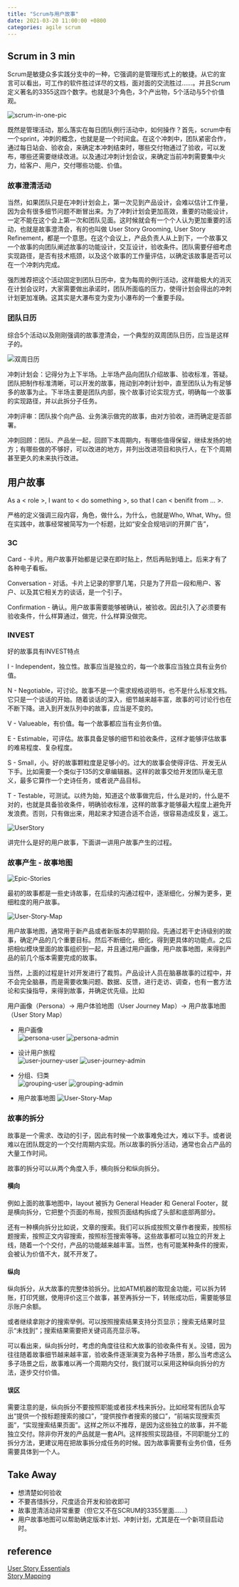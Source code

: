 ```yaml
---
title: "Scrum与用户故事"
date: 2021-03-20 11:00:00 +0800
categories: agile scrum
---
```

## Scrum in 3 min

Scrum是敏捷众多实践分支中的一种，它强调的是管理形式上的敏捷。从它的宣言可以看出，可工作的软件胜过详尽的文档，面对面的交流胜过……。并且Scrum定义著名的3355这四个数字。也就是3个角色，3个产出物，5个活动与5个价值观。

![scrum-in-one-pic](https://user-images.githubusercontent.com/1076902/111857719-693dd580-896e-11eb-9340-8e6ca059fd44.png)

既然是管理活动，那么落实在每日团队例行活动中，如何操作？首先，scrum中有一个sprint，冲刺的概念，也就是是一个时间盒。在这个冲刺中，团队紧密合作，通过每日站会、验收会，来确定本冲刺结束时，哪些交付物通过了验收，可以发布，哪些还需要继续改进。以及通过冲刺计划会议，来确定当前冲刺需要集中火力，给客户、用户，交付哪些功能、价值。

### 故事澄清活动

当然，如果团队只是在冲刺计划会上，第一次见到产品设计，会难以估计工作量，因为会有很多细节问题不断冒出来。为了冲刺计划会更加高效，重要的功能设计，一定不能在这个会上第一次和团队见面。这时候就会有一个个人认为更加重要的活动，也就是故事澄清会，有的也叫做 User Story Grooming, User Story Refinement，都是一个意思。在这个会议上，产品负责人从上到下，一个故事又一个故事的向团队阐述故事的功能设计，交互设计，验收条件。团队需要仔细考虑实现路径，是否有技术瓶颈，以及这个故事的工作量评估，以确定该故事是否可以在一个冲刺内完成。

强烈推荐把这个活动固定到团队日历中，变为每周的例行活动，这样能极大的消灭在计划会议时，大家需要做出承诺时，团队所面临的压力，使得计划会得出的冲刺计划更加准确。这其实是大瀑布变为变为小瀑布的一个重要手段。

### 团队日历

综合5个活动以及刚刚强调的故事澄清会，一个典型的双周团队日历，应当是这样子的。

![双周日历](https://user-images.githubusercontent.com/1076902/111857732-82468680-896e-11eb-85c3-68dbc473d0ac.png)

冲刺计划会：记得分为上下半场。上半场产品向团队介绍故事、验收标准，答疑。团队把制作标准清晰，可以开发的故事，拖动到冲刺计划中，直至团队认为有足够多的故事为止。下半场主要是团队内部，挨个故事讨论实现方式，明确每一个故事的实现路径，并以此拆分子任务。

冲刺评审：团队挨个向产品、业务演示做完的故事，由对方验收，进而确定是否部署。

冲刺回顾：团队、产品坐一起，回顾下本周期内，有哪些值得保留，继续发扬的地方；有哪些做的不够好，可以改进的地方，并列出改进项目和执行人，在下个周期甚至更久的未来执行改进。

## 用户故事

As a < role >, I want to < do something >, so that I can < benifit from ... >.

严格的定义强调三段内容，角色，做什么，为什么，也就是Who, What, Why。但在实践中，故事经常被简写为一个标题，比如“安全合规培训的开屏广告”，

### 3C

Card - 卡片。用户故事开始都是记录在即时贴上，然后再贴到墙上。后来才有了各种电子看板。

Conversation - 对话。卡片上记录的寥寥几笔，只是为了开启一段和用户、客户、以及其它相关方的谈话，是一个引子。

Confirmation - 确认。用户故事需要能够被确认，被验收。因此引入了必须要有验收条件，什么样算通过，做完，什么样算没做完。

### INVEST

好的故事具有INVEST特点

I - Independent，独立性。故事应当是独立的，每一个故事应当独立具有业务价值。

N - Negotiable，可讨论。故事不是一个需求规格说明书，也不是什么标准文档。它只是一个谈话的开始。随着谈话的深入，细节越来越丰富，故事的可讨论行也在不断下降。进入到开发队列中的故事，应当是不变的。

V - Valueable，有价值。每一个故事都应当有业务价值。

E - Estimable，可评估。故事具备足够的细节和验收条件，这样才能够评估故事的难易程度、复杂程度。

S - Small，小。好的故事颗粒度是足够小的。过大的故事会使得评估、开发无从下手。比如需要一个类似于135的文章编辑器。这样的故事交给开发团队毫无意义，最多它算作一个史诗任务，或者说产品目标。

T - Testable，可测试。以终为始，知道这个故事做完后，什么是对的，什么是不对的，也就是具备验收条件，明确验收标准，这样的故事才能够最大程度上避免开发浪费。否则，只有做出来，用起来才知道合适不合适，很容易造成反复，返工。

![UserStory](https://user-images.githubusercontent.com/1076902/111857767-b457e880-896e-11eb-941f-14c9fcf03e35.png)

讲完什么是好的用户故事，下面讲一讲用户故事产生的过程。

### 故事产生 - 故事地图

![Epic-Stories](https://user-images.githubusercontent.com/1076902/111857790-dd787900-896e-11eb-8655-96a6eb2468bd.png)

最初的故事都是一些史诗故事，在后续的沟通过程中，逐渐细化，分解为更多，更细粒度的用户故事。

![User-Story-Map](https://user-images.githubusercontent.com/1076902/111857810-0731a000-896f-11eb-9b1c-c6a23b08ea96.png)

用户故事地图，通常用于新产品或者新版本的早期阶段。先通过若干史诗级别的故事，确定产品的几个重要目标。然后不断细化，细化，得到更具体的功能点。之后把相似模块里面的故事组织到一起，并且通过用户画像，用户故事地图，来得到产品的前几个版本需要完成的故事。

当然，上面的过程是针对开发进行了裁剪。产品设计人员在脑暴故事的过程中，并不会完全脑暴，而是需要收集问题、数据、反馈，进行走访、调查，也有一套方法论和实操指导，来得到故事，并确定优先级。比如

用户画像（Persona）→ 用户体验地图（User Journey Map）→ 用户故事地图（User Story Map）

- 用户画像  
![persona-user](https://user-images.githubusercontent.com/1076902/111857838-4233d380-896f-11eb-815b-439d2aa89b07.png)
![persona-admin](https://user-images.githubusercontent.com/1076902/111857842-45c75a80-896f-11eb-9f20-a7792d890303.png)

- 设计用户旅程  
![user-journey-user](https://user-images.githubusercontent.com/1076902/111857879-86bf6f00-896f-11eb-933d-b0f57f5566a6.png)
![user-journey-admin](https://user-images.githubusercontent.com/1076902/111857880-89ba5f80-896f-11eb-872b-c8bf5e7486cc.png)

- 分组、归类  
![grouping-user](https://user-images.githubusercontent.com/1076902/111857885-9b9c0280-896f-11eb-8b60-a4a5c6b18031.png)
![grouping-admin](https://user-images.githubusercontent.com/1076902/111857886-9e96f300-896f-11eb-88de-09e65ff2bde1.png)

- 用户故事地图
![User-Story-Map](https://user-images.githubusercontent.com/1076902/111857810-0731a000-896f-11eb-9b1c-c6a23b08ea96.png)

### 故事的拆分

故事是一个需求、改动的引子，因此有时候一个故事难免过大，难以下手。或者说难以在团队既定的一个交付周期内实现。所以故事的拆分活动，通常也会占产品的大量工作时间。

故事的拆分可以从两个角度入手，横向拆分和纵向拆分。

#### 横向

例如上面的故事地图中，layout 被拆为 General Header 和 General Footer，就是横向拆分，它把整个页面的布局，按照页面结构拆成了头部和底部两部分。

还有一种横向拆分比如说，文章的搜索。我们可以拆成按照文章作者搜索，按照标题搜索，按照正文内容搜索，按照标签搜索等等。这些故事都可以独立的开发上线，随着一个个交付，产品的功能越来越丰富。当然，也有可能某种条件的搜索，会被认为价值不大，就不开发了。

#### 纵向

纵向拆分，从大故事的完整体验拆分。比如ATM机器的取现金功能，可以拆为转账，打印凭据，使用评价这三个故事，甚至再拆分一下，转账成功后，需要能够显示账户余额。

或者继续拿刚才的搜索举例。可以按照搜索结果支持分页显示；搜索无结果时显示“未找到”；搜索结果需要把关键词高亮显示等。

可以看出来，纵向拆分时，考虑的角度往往和大故事的验收条件有关。没错，因为往往随着故事细节越来越丰富，验收条件逐渐演变为各种子场景，那么当考虑这么多子场景之后，故事难以再一个周期内交付，我们就可以采用这种纵向拆分的方法，逐步交付价值。

#### 误区

需要注意的是，纵向拆分不要按照职能或者技术栈来拆分。比如经常有团队会写出“提供一个按标题搜索的接口”，“提供按作者搜索的接口”，“前端实现搜索页面”，“实现搜索结果页面”。这样之所以不推荐，是因为这些独立的故事，并不能独立交付。除非你开发的产品就是一套API。这样按照实现路径，不同职能分工的拆分方法，更建议用在把故事拆分成任务的时候。因为故事需要有业务价值，任务需要具体到一个人。

## Take Away

- 想清楚如何验收
- 不要吝惜拆分，尺度适合开发和验收即可
- 故事澄清活动非常重要（但它又不在SCRUM的3355里面……）
- 用户故事地图可以帮助确定版本计划、冲刺计划，尤其是在一个新项目启动时。

## reference

[User Story Essentials](https://www.jpattonassociates.com/wp-content/uploads/2015/03/story_essentials_quickref.pdf)  
[Story Mapping](https://www.myagilepartner.com/blog/index.php/2018/08/19/story-mapping/)  
